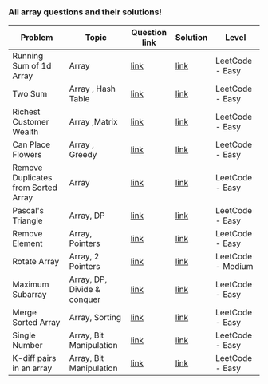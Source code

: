 ### All array questions and their solutions!


| Problem | Topic | Question link | Solution | Level |  
| --- | --- | --- | --- |  --- |  
| Running Sum of 1d Array | Array | [link](https://leetcode.com/problems/running-sum-of-1d-array/) | [link](https://github.com/harshita214/Data-Structures-and-Algorithms/blob/main/Array/sum.cpp) | LeetCode - Easy |
| Two Sum | Array , Hash Table | [link](https://leetcode.com/problems/two-sum/) | [link](https://github.com/harshita214/Data-Structures-and-Algorithms/blob/main/Array/targetsum.cpp) | LeetCode - Easy |
| Richest Customer Wealth | Array ,Matrix | [link](https://leetcode.com/problems/richest-customer-wealth/) | [link](https://github.com/harshita214/Data-Structures-and-Algorithms/blob/main/Array/richestcustomerwealth.cpp) | LeetCode - Easy |
| Can Place Flowers | Array , Greedy | [link](https://leetcode.com/problems/can-place-flowers/) | [link](https://github.com/harshita214/Data-Structures-and-Algorithms/blob/main/Array/adjacent.cpp) | LeetCode - Easy |
| Remove Duplicates from Sorted Array | Array |[link](https://leetcode.com/problems/remove-duplicates-from-sorted-array/) | [link](https://github.com/harshita214/Data-Structures-and-Algorithms/blob/main/Array/removeduplicate.cpp) | LeetCode - Easy |
| Pascal's Triangle | Array, DP |[link](https://leetcode.com/problems/pascals-triangle/) | [link](https://github.com/harshita214/Data-Structures-and-Algorithms/blob/main/Array/pascal.cpp) | LeetCode - Easy |
| Remove Element | Array, Pointers |[link](https://leetcode.com/problems/remove-element/) | [link](https://github.com/harshita214/Data-Structures-and-Algorithms/blob/main/Array/remove-element.cpp) | LeetCode - Easy |
| Rotate Array | Array, 2 Pointers |[link](https://leetcode.com/problems/rotate-array/) | [link](https://github.com/harshita214/Data-Structures-and-Algorithms/blob/main/Array/rotatearray.cpp) | LeetCode - Medium |
| Maximum Subarray | Array, DP, Divide & conquer |[link](https://leetcode.com/problems/maximum-subarray/) | [link](https://github.com/harshita214/Data-Structures-and-Algorithms/blob/main/Array/maxsubarray.cpp) | LeetCode - Easy |
| Merge Sorted Array | Array, Sorting |[link](https://leetcode.com/problems/merge-sorted-array/) | [link](https://github.com/harshita214/Data-Structures-and-Algorithms/blob/main/Array/mergesortedarray.cpp) | LeetCode - Easy |
| Single Number | Array, Bit Manipulation |[link](https://leetcode.com/problems/single-number/) | [link](https://github.com/harshita214/Data-Structures-and-Algorithms/blob/main/Array/singlenumber.cpp) | LeetCode - Easy |
| K-diff pairs in an array | Array, Bit Manipulation |[link](https://leetcode.com/problems/k-diff-pairs-in-an-array) | [link](https://github.com/harshita214/Data-Structures-and-Algorithms/blob/main/Array/differentpairinarray.cpp) | LeetCode - Easy |






